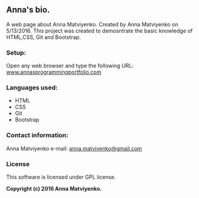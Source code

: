 ## Anna's bio.
A web page about Anna Matviyenko.
Created by Anna Matviyenko on 5/13/2016.
This project was created to demosntrate the basic knowledge of HTML,CSS, Git and Bootstrap.

### Setup: 
Open any web browser and type the following URL: www.annasprogrammingportfolio.com

### Languages used:
* HTML
* CSS
* Git
* Bootstrap

### Contact information: 
Anna Matviyenko
e-mail: anna.matviyenko@gmail.com

### License
This software is licensed under GPL license.

**Copyright (c) 2016 Anna Matviyenko.**
